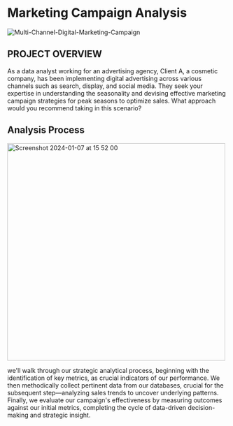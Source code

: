 # Marketing Campaign Analysis
![Multi-Channel-Digital-Marketing-Campaign](https://github.com/WuCandice/Marketing-Campaign-Analysis/assets/127648422/617fcf21-65ed-4d2b-8591-0801b6afebc3)

## PROJECT OVERVIEW
As a data analyst working for an advertising agency, Client A, a
cosmetic company, has been implementing digital advertising across
various channels such as search, display, and social media. They
seek your expertise in understanding the seasonality and devising
effective marketing campaign strategies for peak seasons to optimize
sales.
What approach would you recommend taking in this scenario?

## Analysis Process
<img width="498" alt="Screenshot 2024-01-07 at 15 52 00" src="https://github.com/WuCandice/Marketing-Campaign-Analysis/assets/127648422/3a56d1ad-8f51-44fe-ab78-143f43b2d9e5"></p>
we'll walk through our strategic analytical process, beginning with the identification of key metrics, as crucial indicators of our performance. We then methodically collect pertinent data from our databases, crucial for the subsequent step—analyzing sales trends to uncover underlying patterns. Finally, we evaluate our campaign's effectiveness by measuring outcomes against our initial metrics, completing the cycle of data-driven decision-making and strategic insight.

